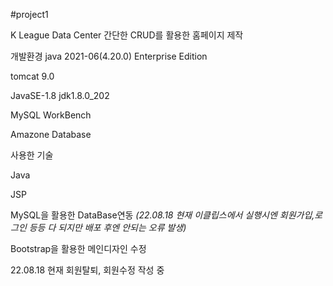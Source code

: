 #project1

K League Data Center
간단한 CRUD를 활용한 홈페이지 제작

개발환경
java 2021-06(4.20.0) Enterprise Edition

tomcat 9.0

JavaSE-1.8 jdk1.8.0_202

MySQL WorkBench

Amazone Database

사용한 기술

Java

JSP

MySQL을 활용한 DataBase연동
*(22.08.18 현재 이클립스에서 실행시엔 회원가입,로그인 등등 다 되지만 배포 후엔 안되는 오류 발생)*

Bootstrap을 활용한 메인디자인 수정

22.08.18 현재 회원탈퇴, 회원수정 작성 중

